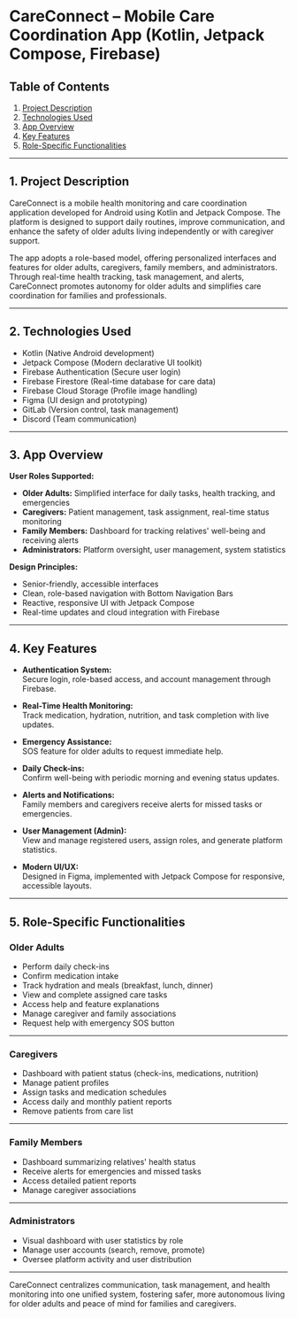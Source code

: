 # CareConnect – Mobile Care Coordination App (Kotlin, Jetpack Compose, Firebase)

## Table of Contents

1. [Project Description](#1-project-description)  
2. [Technologies Used](#2-technologies-used)  
3. [App Overview](#3-app-overview)  
4. [Key Features](#4-key-features)  
5. [Role-Specific Functionalities](#5-role-specific-functionalities)  

---

## 1. Project Description

CareConnect is a mobile health monitoring and care coordination application developed for Android using Kotlin and Jetpack Compose. The platform is designed to support daily routines, improve communication, and enhance the safety of older adults living independently or with caregiver support.

The app adopts a role-based model, offering personalized interfaces and features for older adults, caregivers, family members, and administrators. Through real-time health tracking, task management, and alerts, CareConnect promotes autonomy for older adults and simplifies care coordination for families and professionals.

---

## 2. Technologies Used

* Kotlin (Native Android development)  
* Jetpack Compose (Modern declarative UI toolkit)  
* Firebase Authentication (Secure user login)  
* Firebase Firestore (Real-time database for care data)  
* Firebase Cloud Storage (Profile image handling)  
* Figma (UI design and prototyping)  
* GitLab (Version control, task management)  
* Discord (Team communication)  

---

## 3. App Overview

**User Roles Supported:**

- **Older Adults:** Simplified interface for daily tasks, health tracking, and emergencies  
- **Caregivers:** Patient management, task assignment, real-time status monitoring  
- **Family Members:** Dashboard for tracking relatives' well-being and receiving alerts  
- **Administrators:** Platform oversight, user management, system statistics  

**Design Principles:**

- Senior-friendly, accessible interfaces  
- Clean, role-based navigation with Bottom Navigation Bars  
- Reactive, responsive UI with Jetpack Compose  
- Real-time updates and cloud integration with Firebase  

---

## 4. Key Features

* **Authentication System:**  
  Secure login, role-based access, and account management through Firebase.

* **Real-Time Health Monitoring:**  
  Track medication, hydration, nutrition, and task completion with live updates.

* **Emergency Assistance:**  
  SOS feature for older adults to request immediate help.

* **Daily Check-ins:**  
  Confirm well-being with periodic morning and evening status updates.

* **Alerts and Notifications:**  
  Family members and caregivers receive alerts for missed tasks or emergencies.

* **User Management (Admin):**  
  View and manage registered users, assign roles, and generate platform statistics.

* **Modern UI/UX:**  
  Designed in Figma, implemented with Jetpack Compose for responsive, accessible layouts.

---

## 5. Role-Specific Functionalities

### **Older Adults**
- Perform daily check-ins  
- Confirm medication intake  
- Track hydration and meals (breakfast, lunch, dinner)  
- View and complete assigned care tasks  
- Access help and feature explanations  
- Manage caregiver and family associations  
- Request help with emergency SOS button  

---

### **Caregivers**
- Dashboard with patient status (check-ins, medications, nutrition)  
- Manage patient profiles  
- Assign tasks and medication schedules  
- Access daily and monthly patient reports  
- Remove patients from care list  

---

### **Family Members**
- Dashboard summarizing relatives' health status  
- Receive alerts for emergencies and missed tasks  
- Access detailed patient reports  
- Manage caregiver associations  

---

### **Administrators**
- Visual dashboard with user statistics by role  
- Manage user accounts (search, remove, promote)  
- Oversee platform activity and user distribution  

---

CareConnect centralizes communication, task management, and health monitoring into one unified system, fostering safer, more autonomous living for older adults and peace of mind for families and caregivers.
